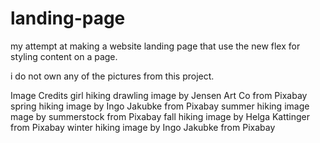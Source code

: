 # landing-page
my attempt at making a website landing page that use
the new flex for styling content on a page.


i do not own any of the pictures from this project.

Image Credits
girl hiking drawling image by Jensen Art Co from Pixabay 
spring hiking image by Ingo Jakubke from Pixabay
summer hiking image mage by summerstock from Pixabay
fall hiking image by Helga Kattinger from Pixabay
winter hiking image by Ingo Jakubke from Pixabay